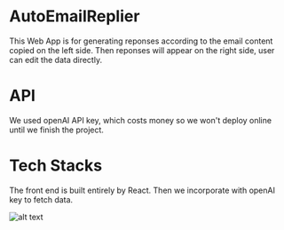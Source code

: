 ﻿# AutoEmailReplier
This Web App is for generating reponses according to the email content copied on the left side. Then reponses will appear on the right side, user can edit the data directly. 
# API
We used openAI API key, which costs money so we won't deploy online until we finish the project.
# Tech Stacks
The front end is built entirely by React. Then we incorporate with openAI key to fetch data.

![alt text]([http://url/to/img.png](https://res.cloudinary.com/dcvfbyxwj/image/upload/v1742960907/repliesai_skztrk.png))
